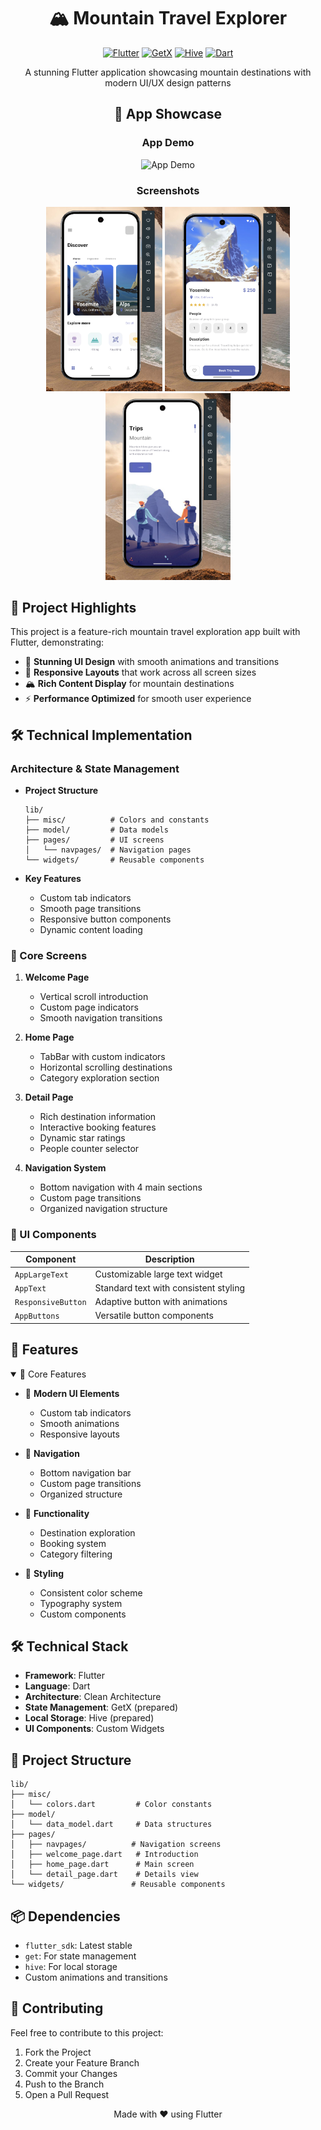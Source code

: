 <div align="center">
  
# 🏔️ Mountain Travel Explorer

[![Flutter](https://img.shields.io/badge/Flutter-02569B?style=for-the-badge&logo=flutter&logoColor=white)](https://flutter.dev/)
[![GetX](https://img.shields.io/badge/GetX-7C2BF6?style=for-the-badge&logo=getx&logoColor=white)](https://pub.dev/packages/get)
[![Hive](https://img.shields.io/badge/Hive-FFCA28?style=for-the-badge&logo=hive&logoColor=black)](https://docs.hivedb.dev/)
[![Dart](https://img.shields.io/badge/Dart-0175C2?style=for-the-badge&logo=dart&logoColor=white)](https://dart.dev)

A stunning Flutter application showcasing mountain destinations with modern UI/UX design patterns

## 📱 App Showcase

### App Demo
<div align="center">
  <img src="assets/sample/CuBitMountain.gif" alt="App Demo" width="300"/>
</div>

### Screenshots
<div align="center">
  <img src="assets/sample/image-1.png" alt="Welcome Screen" width="186"/>
  <img src="assets/sample/image-2.png" alt="Home Screen" width="200"/>
  <img src="assets/sample/image.png" alt="Detail Screen" width="200"/>
</div>

</div>

## 🌟 Project Highlights

This project is a feature-rich mountain travel exploration app built with Flutter, demonstrating:

- 🎨 **Stunning UI Design** with smooth animations and transitions
- 📱 **Responsive Layouts** that work across all screen sizes
- 🏔️ **Rich Content Display** for mountain destinations
- ⚡ **Performance Optimized** for smooth user experience

## 🛠️ Technical Implementation

### Architecture & State Management

- **Project Structure**
  ```
  lib/
  ├── misc/          # Colors and constants
  ├── model/         # Data models
  ├── pages/         # UI screens
  │   └── navpages/  # Navigation pages
  └── widgets/       # Reusable components
  ```

- **Key Features**
  - Custom tab indicators
  - Smooth page transitions
  - Responsive button components
  - Dynamic content loading

### 📱 Core Screens

1. **Welcome Page**
   - Vertical scroll introduction
   - Custom page indicators
   - Smooth navigation transitions

2. **Home Page**
   - TabBar with custom indicators
   - Horizontal scrolling destinations
   - Category exploration section

3. **Detail Page**
   - Rich destination information
   - Interactive booking features
   - Dynamic star ratings
   - People counter selector

4. **Navigation System**
   - Bottom navigation with 4 main sections
   - Custom page transitions
   - Organized navigation structure

### 🎨 UI Components

| Component | Description |
|-----------|-------------|
| `AppLargeText` | Customizable large text widget |
| `AppText` | Standard text with consistent styling |
| `ResponsiveButton` | Adaptive button with animations |
| `AppButtons` | Versatile button components |

## 🚀 Features

<details open>
<summary>💫 Core Features</summary>

- 🎨 **Modern UI Elements**
  - Custom tab indicators
  - Smooth animations
  - Responsive layouts
  
- 📱 **Navigation**
  - Bottom navigation bar
  - Custom page transitions
  - Organized structure
  
- 🎯 **Functionality**
  - Destination exploration
  - Booking system
  - Category filtering
  
- 💅 **Styling**
  - Consistent color scheme
  - Typography system
  - Custom components

</details>

## 🛠️ Technical Stack

- **Framework**: Flutter
- **Language**: Dart
- **Architecture**: Clean Architecture
- **State Management**: GetX (prepared)
- **Local Storage**: Hive (prepared)
- **UI Components**: Custom Widgets

## 🔧 Project Structure

```
lib/
├── misc/
│   └── colors.dart         # Color constants
├── model/
│   └── data_model.dart     # Data structures
├── pages/
│   ├── navpages/          # Navigation screens
│   ├── welcome_page.dart   # Introduction
│   ├── home_page.dart      # Main screen
│   └── detail_page.dart    # Details view
└── widgets/               # Reusable components
```

## 📦 Dependencies

- `flutter_sdk`: Latest stable
- `get`: For state management
- `hive`: For local storage
- Custom animations and transitions

## 🤝 Contributing

Feel free to contribute to this project:

1. Fork the Project
2. Create your Feature Branch
3. Commit your Changes
4. Push to the Branch
5. Open a Pull Request




<div align="center">
  Made with ❤️ using Flutter
</div>